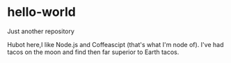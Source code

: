# hello-world
Just another repository

Hubot here,I like Node.js and Coffeascipt (that's what I'm node of).
I've had tacos on the moon and find then far superior to Earth tacos.
